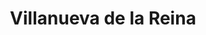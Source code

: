 ---
title: Villanueva de la Reina
url: /villanueva-de-la-reina/
latitude: 38.005
longitude: -3.914
---